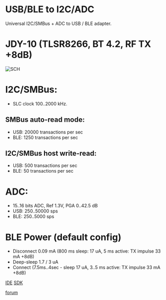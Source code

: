 # USB/BLE to I2C/ADC

Universal I2C/SMBus + ADC to USB / BLE adapter.
# JDY-10 (TLSR8266, BT 4.2, RF TX +8dB)
![SCH](https://github.com/pvvx/UBIA/blob/master/DOCs/img/tBLETST_JDY10_sch.gif)

# I2C/SMBus:
* SLC clock 100..2000 kHz.
## SMBus auto-read mode:
* USB: 20000 transactions per sec
* BLE: 1250 transactions per sec
## I2C/SMBus host write-read: 
* USB: 500 transactions per sec
* BLE: 50 transactions per sec

# ADC:
* 15..16 bits ADC, Ref 1.3V, PGA 0..42.5 dB
* USB: 250..50000 sps 
* BLE: 250..5000 sps

# BLE Power (default config)
* Disconnect 0.09 mA (800 ms sleep: 17 uA, 5 ms active: TX impulse 33 mA +8dB)
* Deep-sleep 1.7 / 3 uA
* Connect (7.5ms..4sec - sleep 17 uA, 3..5 ms active: TX impulse 33 mA +8dB)

[IDE](http://wiki.telink-semi.cn/dokuwiki/doku.php?id=menu:tools:ide_quick_start)
[SDK](http://wiki.telink-semi.cn/dokuwiki/doku.php?id=menu:chipset:tslr826x)

[forum](https://esp8266.ru/forum/threads/ble-modul-jdy-10-na-chipe-tlsr8266.4654/)

